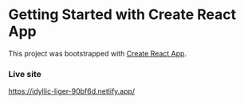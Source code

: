 # Getting Started with Create React App

This project was bootstrapped with [Create React App](https://github.com/facebook/create-react-app).

### Live site
https://idyllic-liger-90bf6d.netlify.app/
